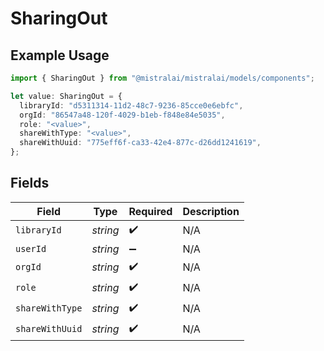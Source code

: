 # SharingOut

## Example Usage

```typescript
import { SharingOut } from "@mistralai/mistralai/models/components";

let value: SharingOut = {
  libraryId: "d5311314-11d2-48c7-9236-85cce0e6ebfc",
  orgId: "86547a48-120f-4029-b1eb-f848e84e5035",
  role: "<value>",
  shareWithType: "<value>",
  shareWithUuid: "775eff6f-ca33-42e4-877c-d26dd1241619",
};
```

## Fields

| Field              | Type               | Required           | Description        |
| ------------------ | ------------------ | ------------------ | ------------------ |
| `libraryId`        | *string*           | :heavy_check_mark: | N/A                |
| `userId`           | *string*           | :heavy_minus_sign: | N/A                |
| `orgId`            | *string*           | :heavy_check_mark: | N/A                |
| `role`             | *string*           | :heavy_check_mark: | N/A                |
| `shareWithType`    | *string*           | :heavy_check_mark: | N/A                |
| `shareWithUuid`    | *string*           | :heavy_check_mark: | N/A                |